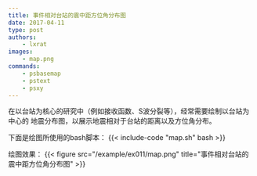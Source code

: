 ```yaml
---
title: 事件相对台站的震中距方位角分布图
date: 2017-04-11
type: post
authors:
    - lxrat
images:
    - map.png
commands:
    - psbasemap
    - pstext
    - psxy
---
```


在以台站为核心的研究中（例如接收函数、S波分裂等），经常需要绘制以台站为中心的
地震分布图，以展示地震相对于台站的距离以及方位角分布。

下面是绘图所使用的bash脚本：
{{< include-code "map.sh" bash >}}

绘图效果：
{{< figure src="/example/ex011/map.png" title="事件相对台站的震中距方位角分布图" >}}
